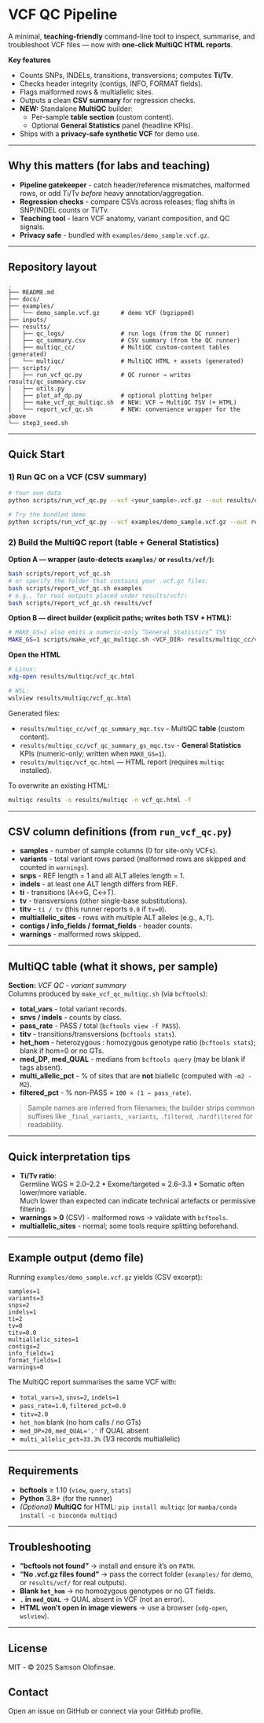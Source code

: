 # VCF QC Pipeline

A minimal, **teaching-friendly** command-line tool to inspect, summarise, and troubleshoot VCF files — now with **one-click MultiQC HTML reports**.

**Key features**
- Counts SNPs, INDELs, transitions, transversions; computes **Ti/Tv**.
- Checks header integrity (contigs, INFO, FORMAT fields).
- Flags malformed rows & multiallelic sites.
- Outputs a clean **CSV summary** for regression checks.
- **NEW:** Standalone **MultiQC** builder:
  - Per-sample **table section** (custom content).
  - Optional **General Statistics** panel (headline KPIs).
- Ships with a **privacy-safe synthetic VCF** for demo use.

---

## Why this matters (for labs and teaching)

- **Pipeline gatekeeper** - catch header/reference mismatches, malformed rows, or odd Ti/Tv *before* heavy annotation/aggregation.
- **Regression checks** - compare CSVs across releases; flag shifts in SNP/INDEL counts or Ti/Tv.
- **Teaching tool** - learn VCF anatomy, variant composition, and QC signals.
- **Privacy safe** - bundled with `examples/demo_sample.vcf.gz`.

---

## Repository layout

```
.
├── README.md
├── docs/
├── examples/
│   └── demo_sample.vcf.gz      # demo VCF (bgzipped)
├── inputs/
├── results/
│   ├── qc_logs/                # run logs (from the QC runner)
│   ├── qc_summary.csv          # CSV summary (from the QC runner)
│   ├── multiqc_cc/             # MultiQC custom-content tables (generated)
│   └── multiqc/                # MultiQC HTML + assets (generated)
├── scripts/
│   ├── run_vcf_qc.py           # QC runner → writes results/qc_summary.csv
│   ├── utils.py
│   ├── plot_af_dp.py           # optional plotting helper
│   ├── make_vcf_qc_multiqc.sh  # NEW: VCF → MultiQC TSV (+ HTML)
│   └── report_vcf_qc.sh        # NEW: convenience wrapper for the above
└── step3_seed.sh
```

---

## Quick Start

### 1) Run QC on a VCF (CSV summary)
```bash
# Your own data
python scripts/run_vcf_qc.py --vcf <your_sample>.vcf.gz --out results/qc_summary.csv

# Try the bundled demo
python scripts/run_vcf_qc.py --vcf examples/demo_sample.vcf.gz --out results/qc_summary.csv
```

### 2) Build the MultiQC report (table + General Statistics)

**Option A — wrapper (auto-detects `examples/` or `results/vcf/`):**
```bash
bash scripts/report_vcf_qc.sh
# or specify the folder that contains your .vcf.gz files:
bash scripts/report_vcf_qc.sh examples
# e.g., for real outputs placed under results/vcf/:
bash scripts/report_vcf_qc.sh results/vcf
```

**Option B — direct builder (explicit paths; writes both TSV + HTML):**
```bash
# MAKE_GS=1 also emits a numeric-only “General Statistics” TSV
MAKE_GS=1 scripts/make_vcf_qc_multiqc.sh <VCF_DIR> results/multiqc_cc/vcf_qc_summary_mqc.tsv results/multiqc/vcf_qc.html
```

**Open the HTML**
```bash
# Linux:
xdg-open results/multiqc/vcf_qc.html

# WSL:
wslview results/multiqc/vcf_qc.html
```

Generated files:
- `results/multiqc_cc/vcf_qc_summary_mqc.tsv` - MultiQC **table** (custom content).
- `results/multiqc_cc/vcf_qc_summary_gs_mqc.tsv` - **General Statistics** KPIs (numeric-only; written when `MAKE_GS=1`).
- `results/multiqc/vcf_qc.html` — HTML report (requires `multiqc` installed).

To overwrite an existing HTML:
```bash
multiqc results -o results/multiqc -n vcf_qc.html -f
```

---

## CSV column definitions (from `run_vcf_qc.py`)

- **samples** - number of sample columns (0 for site-only VCFs).
- **variants** - total variant rows parsed (malformed rows are skipped and counted in `warnings`).
- **snps** - REF length = 1 and all ALT alleles length = 1.
- **indels** - at least one ALT length differs from REF.
- **ti** - transitions (A↔G, C↔T).
- **tv** - transversions (other single-base substitutions).
- **titv** - `ti / tv` (this runner reports `0.0` if `tv=0`).
- **multiallelic_sites** - rows with multiple ALT alleles (e.g., `A,T`).
- **contigs / info_fields / format_fields** - header counts.
- **warnings** - malformed rows skipped.

---

## MultiQC table (what it shows, per sample)

**Section:** *VCF QC - variant summary*  
Columns produced by `make_vcf_qc_multiqc.sh` (via `bcftools`):

- **total_vars** - total variant records.
- **snvs / indels** - counts by class.
- **pass_rate** - PASS / total (`bcftools view -f PASS`).
- **titv** - transitions/transversions (`bcftools stats`).
- **het_hom** - heterozygous : homozygous genotype ratio (`bcftools stats`); blank if hom=0 or no GTs.
- **med_DP**, **med_QUAL** - medians from `bcftools query` (may be blank if tags absent).
- **multi_allelic_pct** - % of sites that are **not** biallelic (computed with `-m2 -M2`).
- **filtered_pct** - % non-PASS = `100 × (1 − pass_rate)`.

> Sample names are inferred from filenames; the builder strips common suffixes like `_final_variants`, `_variants`, `.filtered`, `.hardfiltered` for readability.

---

## Quick interpretation tips

- **Ti/Tv ratio**:  
  Germline WGS ≈ 2.0–2.2 • Exome/targeted ≈ 2.6–3.3 • Somatic often lower/more variable.  
  Much lower than expected can indicate technical artefacts or permissive filtering.
- **warnings > 0** (CSV) - malformed rows → validate with `bcftools`.
- **multiallelic_sites** - normal; some tools require splitting beforehand.

---

## Example output (demo file)

Running `examples/demo_sample.vcf.gz` yields (CSV excerpt):
```
samples=1
variants=3
snps=2
indels=1
ti=2
tv=0
titv=0.0
multiallelic_sites=1
contigs=2
info_fields=1
format_fields=1
warnings=0
```
The MultiQC report summarises the same VCF with:
- `total_vars=3`, `snvs=2`, `indels=1`
- `pass_rate=1.0`, `filtered_pct=0.0`
- `titv=2.0`
- `het_hom` blank (no hom calls / no GTs)
- `med_DP≈20`, `med_QUAL='.'` if QUAL absent
- `multi_allelic_pct≈33.3%` (1/3 records multiallelic)

---

## Requirements

- **bcftools** ≥ 1.10 (`view`, `query`, `stats`)
- **Python** 3.8+ (for the runner)
- *(Optional)* **MultiQC** for HTML: `pip install multiqc` (or `mamba/conda install -c bioconda multiqc`)

---

## Troubleshooting

- **“bcftools not found”** → install and ensure it’s on `PATH`.
- **“No .vcf.gz files found”** → pass the correct folder (`examples/` for demo, or `results/vcf/` for real outputs).
- **Blank `het_hom`** → no homozygous genotypes or no GT fields.
- **`.` in `med_QUAL`** → QUAL absent in VCF (not an error).
- **HTML won’t open in image viewers** → use a browser (`xdg-open`, `wslview`).

---

## License
MIT - © 2025 Samson Olofinsae.

## Contact
Open an issue on GitHub or connect via your GitHub profile.

